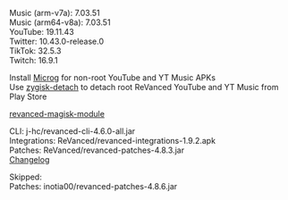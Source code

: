 Music (arm-v7a): 7.03.51  
Music (arm64-v8a): 7.03.51  
YouTube: 19.11.43  
Twitter: 10.43.0-release.0  
TikTok: 32.5.3  
Twitch: 16.9.1  

Install [Microg](https://github.com/ReVanced/GmsCore/releases) for non-root YouTube and YT Music APKs  
Use [zygisk-detach](https://github.com/j-hc/zygisk-detach) to detach root ReVanced YouTube and YT Music from Play Store  

[revanced-magisk-module](https://github.com/j-hc/revanced-magisk-module)
  
CLI: j-hc/revanced-cli-4.6.0-all.jar  
Integrations: ReVanced/revanced-integrations-1.9.2.apk  
Patches: ReVanced/revanced-patches-4.8.3.jar  
[Changelog](https://github.com/ReVanced/revanced-patches/releases/tag/v4.8.3)  

Skipped:  
Patches: inotia00/revanced-patches-4.8.6.jar    
